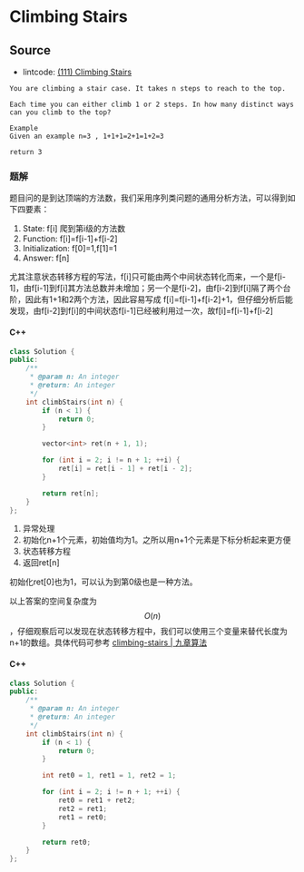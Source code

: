# Climbing Stairs

## Source

- lintcode: [(111) Climbing Stairs](http://www.lintcode.com/en/problem/climbing-stairs/)

```
You are climbing a stair case. It takes n steps to reach to the top.

Each time you can either climb 1 or 2 steps. In how many distinct ways can you climb to the top?

Example
Given an example n=3 , 1+1+1=2+1=1+2=3

return 3
```

### 题解

题目问的是到达顶端的方法数，我们采用序列类问题的通用分析方法，可以得到如下四要素：

1. State: f[i] 爬到第i级的方法数
2. Function: f[i]=f[i-1]+f[i-2]
3. Initialization: f[0]=1,f[1]=1
4. Answer: f[n]

尤其注意状态转移方程的写法，f[i]只可能由两个中间状态转化而来，一个是f[i-1]，由f[i-1]到f[i]其方法总数并未增加；另一个是f[i-2]，由f[i-2]到f[i]隔了两个台阶，因此有1+1和2两个方法，因此容易写成 f[i]=f[i-1]+f[i-2]+1，但仔细分析后能发现，由f[i-2]到f[i]的中间状态f[i-1]已经被利用过一次，故f[i]=f[i-1]+f[i-2]

#### C++

```c++
class Solution {
public:
    /**
     * @param n: An integer
     * @return: An integer
     */
    int climbStairs(int n) {
        if (n < 1) {
            return 0;
        }

        vector<int> ret(n + 1, 1);

        for (int i = 2; i != n + 1; ++i) {
            ret[i] = ret[i - 1] + ret[i - 2];
        }

        return ret[n];
    }
};
```

1. 异常处理
2. 初始化n+1个元素，初始值均为1。之所以用n+1个元素是下标分析起来更方便
3. 状态转移方程
4. 返回ret[n]

初始化ret[0]也为1，可以认为到第0级也是一种方法。

以上答案的空间复杂度为 $$O(n)$$，仔细观察后可以发现在状态转移方程中，我们可以使用三个变量来替代长度为n+1的数组。具体代码可参考 [climbing-stairs | 九章算法 ](http://www.jiuzhang.com/solutions/climbing-stairs/)

#### C++

```c++
class Solution {
public:
    /**
     * @param n: An integer
     * @return: An integer
     */
    int climbStairs(int n) {
        if (n < 1) {
            return 0;
        }

        int ret0 = 1, ret1 = 1, ret2 = 1;

        for (int i = 2; i != n + 1; ++i) {
            ret0 = ret1 + ret2;
            ret2 = ret1;
            ret1 = ret0;
        }

        return ret0;
    }
};
```
